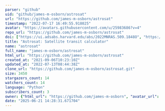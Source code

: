 ```yaml
---
parser: "github"
uid: "github/james-m-osborn/astrosat"
url: "https://github.com/james-m-osborn/astrosat"
timestamp: "2022-07-17 16:49:55.918025"
avatar: "https://avatars.githubusercontent.com/u/25983686?v=4"
repo_url: "https://github.com/james-m-osborn/astrosat"
doi: ["https://ui.adsabs.harvard.edu/abs/2022MNRAS.509.1848O", "https://ui.adsabs.harvard.edu/abs/2021ascl.soft11013O/abstract"]
title: "Astrosat: Satellite transit calculator"
name: "astrosat"
full_name: "james-m-osborn/astrosat"
html_url: "https://github.com/james-m-osborn/astrosat"
created_at: "2021-09-06T10:23:10Z"
updated_at: "2022-07-13T08:44:38Z"
clone_url: "https://github.com/james-m-osborn/astrosat.git"
size: 3450
stargazers_count: 14
watchers_count: 14
language: "Python"
subscribers_count: 3
owner: {"html_url": "https://github.com/james-m-osborn", "avatar_url": "https://avatars.githubusercontent.com/u/25983686?v=4", "login": "james-m-osborn", "type": "User"}
date: "2025-06-21 14:28:31.671704"
---
```

